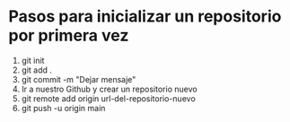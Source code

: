 <h1> Pasos para inicializar un repositorio por primera vez</h1>
<ol>
    <li>git init</li><!-- Inicializa un repositorio en la carpeta en tu computadora-->
    <li>git add .</li><!-- Agregar archivosnuevo y con cambios a la versión actual-->
    <li>git commit -m "Dejar mensaje"</li><!-- Crear la versión nueva con los cambios actuales-->
    <li> Ir a nuestro Github y crear un repositorio nuevo</li><!-- Inicializa un repositorio en nuestra cuenta-->
    <li>git remote add origin url-del-repositorio-nuevo</li><!-- Enlazar el repositorio de nuestra cuenta con el que tenemos en nuestra carpeta-->
    <li>git push -u origin main</li><!-- Actualiza la version de nuestra carpeta en el repositorio en nuestra cuenta, puede ser master en lugar de main-->
</ol>